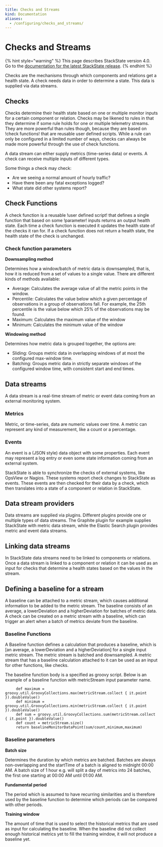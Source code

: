 ```yaml
---
title: Checks and Streams
kind: Documentation
aliases:
  - /configuring/checks_and_streams/
---
```


# Checks and Streams

{% hint style="warning" %}
This page describes StackState version 4.0.<br />Go to the [documentation for the latest StackState release](https://docs.stackstate.com/).
{% endhint %}

Checks are the mechanisms through which components and relations get a health state. A check needs data in order to determine a state. This data is supplied via data streams.

## Checks

Checks determine their health state based on one or multiple monitor inputs for a certain component or relation. Checks may be likened to rules in that they determine if some rule holds for one or multiple telemetry streams. They are more powerful than rules though, because they are based on !check functions! that are reusable user defined scripts. While a rule can only be configured in a limited number of ways, checks can always be made more powerful through the use of check functions.

A data stream can either supply metrics \(time-series data\) or events. A check can receive multiple inputs of different types.

Some things a check may check:

* Are we seeing a normal amount of hourly traffic?
* Have there been any fatal exceptions logged?
* What state did other systems report?

## Check Functions

A check function is a reusable !user defined script! that defines a single function that based on some !parameter! inputs returns an output health state. Each time a check function is executed it updates the health state of the checks it ran for. If a check function does not return a health state, the health state of the check is unchanged.

### Check function parameters

**Downsampling method**

Determines how a window/batch of metric data is downsampled, that is, how it is reduced from a set of values to a single value. There are different kinds of methods available:

* Average: Calculates the average value of all the metric points in the window.
* Percentile: Calculates the value below which a given percentage of observations in a group of observations fall. For example, the 25th percentile is the value below which 25% of the observations may be found.
* Maximum: Calculates the maximum value of the window
* Minimum: Calculates the minimum value of the window

**Windowing method**

Determines how metric data is grouped together, the options are:

* Sliding: Groups metric data in overlapping windows of at most the configured max-window time.
* Batching: Groups metric data in strictly separate windows of the configured window time, with consistent start and end times.

## Data streams

A data stream is a real-time stream of metric or event data coming from an external monitoring system.

### Metrics

Metric, or time-series, data are numeric values over time. A metric can represent any kind of measurement, like a count or a percentage.

### Events

An event is a \(JSON style\) data object with some properties. Each event may represent a log entry or even some state information coming from an external system.

StackState is able to synchronize the checks of external systems, like OpsView or Nagios. These systems report check changes to StackState as events. These events are then checked for their data by a check, which then translates into a state of a component or relation in StackState.

## Data stream providers

Data streams are supplied via plugins. Different plugins provide one or multiple types of data streams. The Graphite plugin for example supplies StackState with metric data stream, while the Elastic Search plugin provides metric and event data streams.

## Linking data streams

In StackState data streams need to be linked to components or relations. Once a data stream is linked to a component or relation it can be used as an input for checks that determine a health states based on the values in the stream.

## Defining a baseline for a stream

A baseline can be attached to a metric stream, which causes additional information to be added to the metric stream. The baseline consists of an average, a lowerDeviation and a higherDeviation for batches of metric data. A check can be created on a metric stream with a baseline, which can trigger an alert when a batch of metrics deviate from the baseline.

### Baseline Functions

A Baseline function defines a calculation that produces a baseline, which is \[an average, a lowerDeviation and a higherDeviation\] for a single input metric stream. The metric stream is batched and downsampled. A metric stream that has a baseline calculation attached to it can be used as an input for other functions, like checks.

The baseline function body is a specified as groovy script. Below is an example of a baseline function with metricStream input parameter name.

```text
     def maximum = groovy.util.GroovyCollections.max(metricStream.collect { it.point }).doubleValue()
     def minimum = groovy.util.GroovyCollections.min(metricStream.collect { it.point }).doubleValue()
     def sum = groovy.util.GroovyCollections.sum(metricStream.collect { it.point }).doubleValue()
     def count = metricStream.size()
     return baselineMonitorDataPoint(sum/count,minimum,maximum)
```

### Baseline parameters

**Batch size**

Determines the duration by which metrics are batched. Batches are always non-overlapping and the startTime of a batch is aligned to midnight 00:00 AM. A batch size of 1 hour e.g. will split a day of metrics into 24 batches, the first one starting at 00:00 AM until 01:00 AM.

**Fundamental period**

The period which is assumed to have recurring similarities and is therefore used by the baseline function to determine which periods can be compared with other periods.

**Training window**

The amount of time that is used to select the historical metrics that are used as input for calculating the baseline. When the baseline did not collect enough historical metrics yet to fill the training window, it will not produce a baseline yet.


